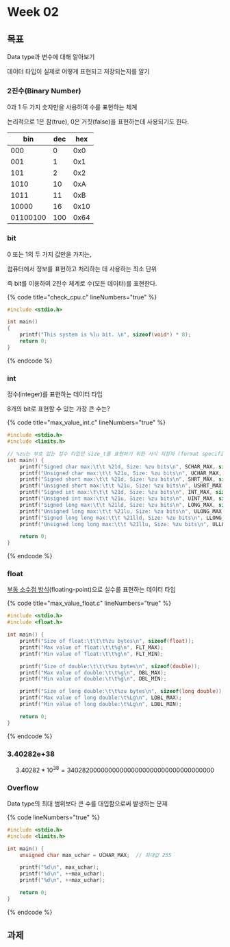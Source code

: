# Week 02

## 목표

Data type과 변수에 대해 알아보기

데이터 타입이 실제로 어떻게 표현되고 저장되는지를 알기



### 2진수(Binary Number)

0과 1 두 가지 숫자만을 사용하여 수를 표현하는 체계

논리적으로 1은 참(true), 0은 거짓(false)을 표현하는데 사용되기도 한다.

| bin      | dec | hex  |
| -------- | --- | ---- |
| 000      | 0   | 0x0  |
| 001      | 1   | 0x1  |
| 101      | 2   | 0x2  |
| 1010     | 10  | 0xA  |
| 1011     | 11  | 0xB  |
| 10000    | 16  | 0x10 |
| 01100100 | 100 | 0x64 |



### bit

0 또는 1의 두 가지 값만을 가지는,

컴퓨터에서 정보를 표현하고 처리하는 데 사용하는 최소 단위

즉 bit를 이용하여 2진수 체계로 수(모든 데이터)를 표현한다.



{% code title="check_cpu.c" lineNumbers="true" %}
```c
#include <stdio.h>

int main()
{
    printf("This system is %lu bit. \n", sizeof(void*) * 8);
    return 0;
}
```
{% endcode %}





### int

정수(integer)를 표현하는 데이터 타입

8개의 bit로 표현할 수 있는 가장 큰 수는?

{% code title="max_value_int.c" lineNumbers="true" %}
```c
#include <stdio.h>
#include <limits.h>

// %zu는 부호 없는 정수 타입인 size_t를 표현하기 위한 서식 지정자 (format specifier)
int main() {
    printf("Signed char max:\t\t %21d, Size: %zu bits\n", SCHAR_MAX, sizeof(signed char) * 8);
    printf("Unsigned char max:\t\t %21u, Size: %zu bits\n", UCHAR_MAX, sizeof(unsigned char) * 8);
    printf("Signed short max:\t\t %21d, Size: %zu bits\n", SHRT_MAX, sizeof(signed short) * 8);
    printf("Unsigned short max:\t\t %21u, Size: %zu bits\n", USHRT_MAX, sizeof(unsigned short) * 8);
    printf("Signed int max:\t\t\t %21d, Size: %zu bits\n", INT_MAX, sizeof(signed int) * 8);
    printf("Unsigned int max:\t\t %21u, Size: %zu bits\n", UINT_MAX, sizeof(unsigned int) * 8);
    printf("Signed long max:\t\t %21ld, Size: %zu bits\n", LONG_MAX, sizeof(signed long) * 8);
    printf("Unsigned long max:\t\t %21lu, Size: %zu bits\n", ULONG_MAX, sizeof(unsigned long) * 8);
    printf("Signed long long max:\t\t %21lld, Size: %zu bits\n", LLONG_MAX, sizeof(signed long long) * 8);
    printf("Unsigned long long max:\t\t %21llu, Size: %zu bits\n", ULLONG_MAX, sizeof(unsigned long long) * 8);

    return 0;
}
```
{% endcode %}



### float

[부동 소수점 방식](https://ko.wikipedia.org/wiki/%EB%B6%80%EB%8F%99%EC%86%8C%EC%88%98%EC%A0%90#32%EB%B9%84%ED%8A%B8\_%EC%BB%B4%ED%93%A8%ED%84%B0%EC%97%90%EC%84%9C%EC%9D%98\_%EB%B6%80%EB%8F%99%EC%86%8C%EC%88%98%EC%A0%90\_%EB%B0%A9%EC%8B%9D)(floating-point)으로 실수를 표현하는 데이터 타입

{% code title="max_value_float.c" lineNumbers="true" %}
```c
#include <stdio.h>
#include <float.h>

int main() {
    printf("Size of float:\t\t\t%zu bytes\n", sizeof(float));
    printf("Max value of float:\t\t%g\n", FLT_MAX);
    printf("Min value of float:\t\t%g\n", FLT_MIN);

    printf("Size of double:\t\t\t%zu bytes\n", sizeof(double));
    printf("Max value of double:\t\t%g\n", DBL_MAX);
    printf("Min value of double:\t\t%g\n", DBL_MIN);

    printf("Size of long double:\t\t%zu bytes\n", sizeof(long double));
    printf("Max value of long double:\t%Lg\n", LDBL_MAX);
    printf("Min value of long double:\t%Lg\n", LDBL_MIN);

    return 0;
}
```
{% endcode %}



### 3.40282e+38

$$
3.40282*10^{38} = 340282000000000000000000000000000000000
$$

### Overflow

Data type의 최대 범위보다 큰 수를 대입함으로써 발생하는 문제

{% code lineNumbers="true" %}
```c
#include <stdio.h>
#include <limits.h>

int main() {
    unsigned char max_uchar = UCHAR_MAX;  // 최대값 255

    printf("%d\n", max_uchar);
    printf("%d\n", ++max_uchar);
    printf("%d\n", ++max_uchar);

    return 0;
}
```
{% endcode %}

&#x20;

## 과제
